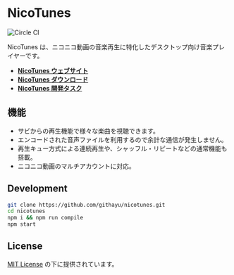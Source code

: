 # NicoTunes
![Circle CI](https://circleci.com/gh/githayu/nicotunes.svg?style=svg)

NicoTunes は、ニコニコ動画の音楽再生に特化したデスクトップ向け音楽プレイヤーです。

- **[NicoTunes ウェブサイト](https://nanoway.net/nicotunes)**
- **[NicoTunes ダウンロード](https://github.com/githayu/nicotunes/releases/latest)**
- **[NicoTunes 開発タスク](https://trello.com/b/rtxLfzyF/nicotunes)**

## 機能
- サビからの再生機能で様々な楽曲を視聴できます。
- エンコードされた音声ファイルを利用するので余計な通信が発生しません。
- 再生キュー方式による連続再生や、シャッフル・リピートなどの通常機能も搭載。
- ニコニコ動画のマルチアカウントに対応。

## Development
~~~sh
git clone https://github.com/githayu/nicotunes.git
cd nicotunes
npm i && npm run compile
npm start
~~~

## License
[MIT License](LICENSE) の下に提供されています。
